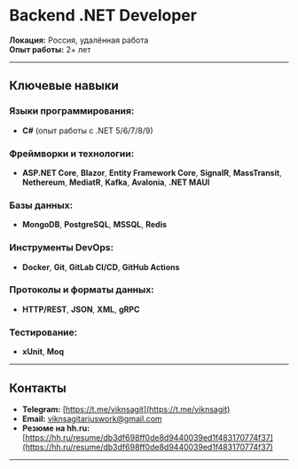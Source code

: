# Backend .NET Developer

**Локация:** Россия, удалённая работа  
**Опыт работы:** 2+ лет  

---

## Ключевые навыки

### Языки программирования:
- **C#** (опыт работы с .NET 5/6/7/8/9)

### Фреймворки и технологии:
- **ASP.NET Core**, **Blazor**, **Entity Framework Core**, **SignalR**, **MassTransit**, **Nethereum**, **MediatR**, **Kafka**, **Avalonia**, **.NET MAUI**

### Базы данных:
- **MongoDB**, **PostgreSQL**, **MSSQL**, **Redis**

### Инструменты DevOps:
- **Docker**, **Git**, **GitLab CI/CD**, **GitHub Actions**

### Протоколы и форматы данных:
- **HTTP/REST**, **JSON**, **XML**, **gRPC**

### Тестирование:
-  **xUnit**, **Moq**

---

## Контакты

- **Telegram:** [https://t.me/viknsagit](https://t.me/viknsagit)  
- **Email:** [viknsagitariuswork@gmail.com](mailto:viknsagitariuswork@gmail.com)  
- **Резюме на hh.ru:** [https://hh.ru/resume/db3df698ff0de8d9440039ed1f483170774f37](https://hh.ru/resume/db3df698ff0de8d9440039ed1f483170774f37)  

---
